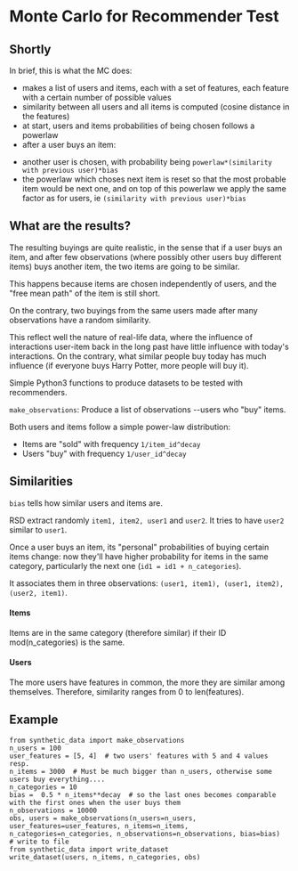 # Monte Carlo for Recommender Test

## Shortly

In brief, this is what the MC does:

* makes a list of users and items, each with a set of features, each feature with a certain number of possible values
* similarity between all users and all items is computed (cosine distance in the features)
* at start, users and items probabilities of being chosen follows a powerlaw
* after a user buys an item:
- another user is chosen, with probability being `powerlaw*(similarity with previous user)*bias`
- the powerlaw which choses next item is reset so that the most probable item would be next one, and on top of this powerlaw we apply the same factor as for users, ie `(similarity with previous user)*bias`

## What are the results?

The resulting buyings are quite realistic, in the sense that if a user buys an item, and after few observations (where possibly other users buy different items) buys another item, the two items are going to be similar.

This happens because items are chosen independently of users, and the "free mean path" of the item is still short.

On the contrary, two buyings from the same users made after many observations have a random similarity.

This reflect well the nature of real-life data, where the influence of interactions user-item back in the long past have little influence with today's interactions. On the contrary, what similar people buy today has much influence (if everyone buys Harry Potter, more people will buy it).


Simple Python3 functions to produce datasets to be tested with recommenders.

`make_observations`: Produce a list of observations --users who "buy" items.

Both users and items follow a simple power-law distribution:
* Items are "sold" with frequency `1/item_id^decay`
* Users "buy" with frequency `1/user_id^decay`

## Similarities

`bias` tells how similar users and items are.

RSD extract randomly `item1, item2, user1` and `user2`. It tries to
have `user2` similar to `user1`.

Once a user buys an item, its "personal" probabilities of buying
certain items change: now they'll have higher probability for items in
the same category, particularly the next one (`id1 = id1 + n_categories`).

It associates them in three observations: `(user1, item1), (user1, item2), (user2, item1)`.

#### Items

Items are in the same category (therefore similar) if their ID mod(n_categories) is the same. 

#### Users

The more users have features in common, the more they are similar
among themselves. Therefore, similarity ranges from 0 to len(features).

## Example

```python3
from synthetic_data import make_observations
n_users = 100
user_features = [5, 4]  # two users' features with 5 and 4 values resp.
n_items = 3000  # Must be much bigger than n_users, otherwise some users buy everything....
n_categories = 10
bias =  0.5 * n_items**decay  # so the last ones becomes comparable with the first ones when the user buys them
n_observations = 10000
obs, users = make_observations(n_users=n_users, user_features=user_features, n_items=n_items, n_categories=n_categories, n_observations=n_observations, bias=bias)
# write to file
from synthetic_data import write_dataset
write_dataset(users, n_items, n_categories, obs)
```
